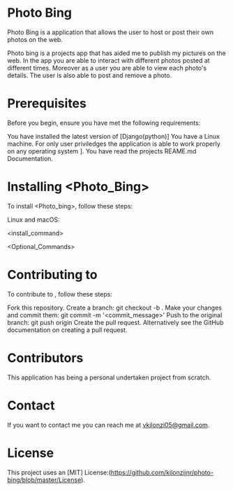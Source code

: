 # Photo Bing

Photo Bing is a application that allows the user to host or post their own photos on the web.

Photo bing is a projects app that has aided me to publish my pictures on the web.    In the app you are able to interact with different photos posted at different times. Moreover as a user you are able to view each photo's details. The user is also able to post and remove a photo.

# Prerequisites
Before you begin, ensure you have met the following requirements:

You have installed the latest version of [Django(python)]
You have a Linux machine. For only user priviledges the application is able to work properly on any operating system ].
You have read the projects REAME.md Documentation.

# Installing <Photo_Bing>
To install <Photo_bing>, follow these steps:

Linux and macOS:

<install_command>

<Optional_Commands>

# Contributing to <Photo-Bing>

To contribute to <photo-bingb>, follow these steps:

Fork this repository.
Create a branch: git checkout -b <ft-comments>.
Make your changes and commit them: git commit -m '<commit_message>'
Push to the original branch: git push origin <ft-comment>
Create the pull request.
Alternatively see the GitHub documentation on creating a pull request.

# Contributors
This application has being a personal undertaken project from scratch.

# Contact
If you want to contact me you can reach me at vkilonzi05@gmail.com.

# License
This project uses an [MIT] License:(https://github.com/kilonzijnr/photo-bing/blob/master/License).